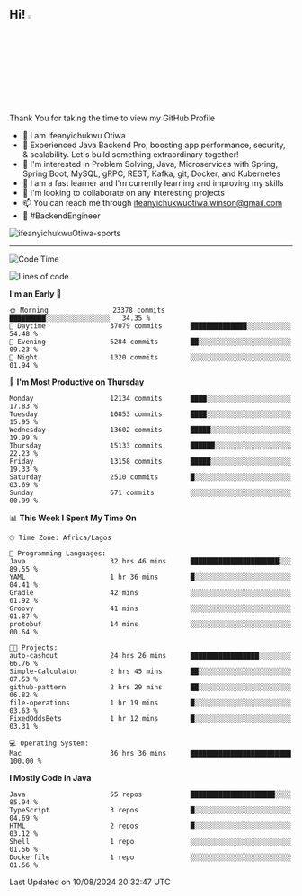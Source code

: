 <!-- BLOG-POST-LIST:START --><!-- BLOG-POST-LIST:END -->

## Hi! <img src="https://media.giphy.com/media/hvRJCLFzcasrR4ia7z/giphy.gif" width="4%"> 

Thank You for taking the time to view my GitHub Profile

- 👋 I am Ifeanyichukwu Otiwa
- 🚀 Experienced Java Backend Pro, boosting app performance, security, & scalability. Let's build something extraordinary together!
- 👀 I'm interested in Problem Solving, Java, Microservices with Spring, Spring Boot, MySQL, gRPC, REST, Kafka, git, Docker, and Kubernetes
- 🌱 I am a fast learner and I'm currently learning and improving my skills
- 💞️ I'm looking to collaborate on any interesting projects
- 📫 You can reach me through ifeanyichukwuotiwa.winson@gmail.com
- 🚀 #BackendEngineer

<p align="left" marginTop="10px"> <img src="https://komarev.com/ghpvc/?username=ifeanyichukwuOtiwa-sports&label=Profile%20views&color=0e75b6&style=for-the-badge" alt="ifeanyichukwuOtiwa-sports" /> </p>

***

<!--START_SECTION:waka-->
![Code Time](http://img.shields.io/badge/Code%20Time-2%2C759%20hrs%2013%20mins-blue)

![Lines of code](https://img.shields.io/badge/From%20Hello%20World%20I%27ve%20Written-16.0%20million%20lines%20of%20code-blue)

**I'm an Early 🐤** 

```text
🌞 Morning                23378 commits       █████████░░░░░░░░░░░░░░░░   34.35 % 
🌆 Daytime                37079 commits       ██████████████░░░░░░░░░░░   54.48 % 
🌃 Evening                6284 commits        ██░░░░░░░░░░░░░░░░░░░░░░░   09.23 % 
🌙 Night                  1320 commits        ░░░░░░░░░░░░░░░░░░░░░░░░░   01.94 % 
```
📅 **I'm Most Productive on Thursday** 

```text
Monday                   12134 commits       ████░░░░░░░░░░░░░░░░░░░░░   17.83 % 
Tuesday                  10853 commits       ████░░░░░░░░░░░░░░░░░░░░░   15.95 % 
Wednesday                13602 commits       █████░░░░░░░░░░░░░░░░░░░░   19.99 % 
Thursday                 15133 commits       ██████░░░░░░░░░░░░░░░░░░░   22.23 % 
Friday                   13158 commits       █████░░░░░░░░░░░░░░░░░░░░   19.33 % 
Saturday                 2510 commits        █░░░░░░░░░░░░░░░░░░░░░░░░   03.69 % 
Sunday                   671 commits         ░░░░░░░░░░░░░░░░░░░░░░░░░   00.99 % 
```


📊 **This Week I Spent My Time On** 

```text
🕑︎ Time Zone: Africa/Lagos

💬 Programming Languages: 
Java                     32 hrs 46 mins      ██████████████████████░░░   89.55 % 
YAML                     1 hr 36 mins        █░░░░░░░░░░░░░░░░░░░░░░░░   04.41 % 
Gradle                   42 mins             ░░░░░░░░░░░░░░░░░░░░░░░░░   01.92 % 
Groovy                   41 mins             ░░░░░░░░░░░░░░░░░░░░░░░░░   01.87 % 
protobuf                 14 mins             ░░░░░░░░░░░░░░░░░░░░░░░░░   00.64 % 

🐱‍💻 Projects: 
auto-cashout             24 hrs 26 mins      █████████████████░░░░░░░░   66.76 % 
Simple-Calculator        2 hrs 45 mins       ██░░░░░░░░░░░░░░░░░░░░░░░   07.53 % 
github-pattern           2 hrs 29 mins       ██░░░░░░░░░░░░░░░░░░░░░░░   06.82 % 
file-operations          1 hr 19 mins        █░░░░░░░░░░░░░░░░░░░░░░░░   03.63 % 
FixedOddsBets            1 hr 12 mins        █░░░░░░░░░░░░░░░░░░░░░░░░   03.31 % 

💻 Operating System: 
Mac                      36 hrs 36 mins      █████████████████████████   100.00 % 
```

**I Mostly Code in Java** 

```text
Java                     55 repos            █████████████████████░░░░   85.94 % 
TypeScript               3 repos             █░░░░░░░░░░░░░░░░░░░░░░░░   04.69 % 
HTML                     2 repos             █░░░░░░░░░░░░░░░░░░░░░░░░   03.12 % 
Shell                    1 repo              ░░░░░░░░░░░░░░░░░░░░░░░░░   01.56 % 
Dockerfile               1 repo              ░░░░░░░░░░░░░░░░░░░░░░░░░   01.56 % 
```




 Last Updated on 10/08/2024 20:32:47 UTC
<!--END_SECTION:waka-->

<!--
<p align="center">
![trophy](https://github-profile-trophy.vercel.app/?username=ifeanyichukwuOtiwa-sports&theme=onedark) (https://github.com/ryo-ma/github-profile-trophy)
</p>
-->

<!---
ifeanyi-otiwa/ifeanyi-otiwa is a ✨ special ✨ repository because its `README.md` (this file) appears on your GitHub profile.
You can click the Preview link to take a look at your changes.
--->
